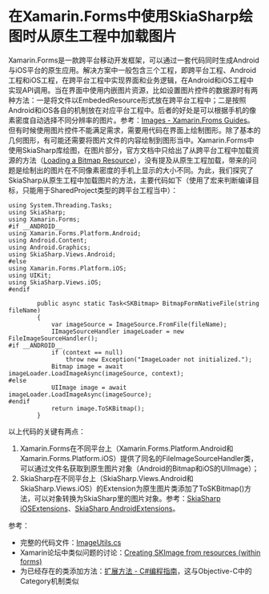 # 在Xamarin.Forms中使用SkiaSharp绘图时从原生工程中加载图片
Xamarin.Forms是一款跨平台移动开发框架，可以通过一套代码同时生成Android与iOS平台的原生应用。解决方案中一般包含三个工程，即跨平台工程、Android工程和iOS工程，在跨平台工程中实现界面和业务逻辑，在Android和iOS工程中实现API调用。当在界面中使用内嵌图片资源，比如设置<Image>图片控件的数据源时有两种方法：一是将文件以EmbededResource形式放在跨平台工程中；二是按照Android和iOS各自的机制放在对应平台工程中。后者的好处是可以根据手机的像素密度自动选择不同分辨率的图片。参考：[Images - Xamarin.Froms Guides](https://developer.xamarin.com/guides/xamarin-forms/user-interface/images/)。  
但有时候使用图片控件不能满足需求，需要用代码在界面上绘制图形。除了基本的几何图形，有可能还需要将图片文件的内容绘制到图形当中。Xamarin.Forms中使用SkiaSharp库绘图，在图片部分，官方文档中只给出了从跨平台工程中加载资源的方法（[Loading a Bitmap Resource](https://developer.xamarin.com/guides/xamarin-forms/advanced/skiasharp/basics/bitmaps/)），没有提及从原生工程加载，带来的问题是绘制出的图片在不同像素密度的手机上显示的大小不同。为此，我们探究了SkiaSharp从原生工程中加载图片的方法，主要代码如下（使用了宏来判断编译目标，只能用于SharedProject类型的跨平台工程当中）：
```
using System.Threading.Tasks;
using SkiaSharp;
using Xamarin.Forms;
#if __ANDROID__
using Xamarin.Forms.Platform.Android;
using Android.Content;
using Android.Graphics;
using SkiaSharp.Views.Android;
#else
using Xamarin.Forms.Platform.iOS;
using UIKit;
using SkiaSharp.Views.iOS;
#endif

        public async static Task<SKBitmap> BitmapFormNativeFile(string fileName)
        {
            var imageSource = ImageSource.FromFile(fileName);
            IImageSourceHandler imageLoader = new FileImageSourceHandler();
#if __ANDROID__
            if (context == null)
                throw new Exception("ImageLoader not initialized.");
            Bitmap image = await imageLoader.LoadImageAsync(imageSource, context);
#else
            UIImage image = await imageLoader.LoadImageAsync(imageSource);
#endif
            return image.ToSKBitmap();
        }
```
以上代码的关键有两点：
1. Xamarin.Forms在不同平台上（Xamarin.Forms.Platform.Android和Xamarin.Forms.Platform.iOS）提供了同名的FileImageSourceHandler类，可以通过文件名获取到原生图片对象（Android的Bitmap和iOS的UIImage）；
1. SkiaSharp在不同平台上（SkiaSharp.Views.Android和SkiaSharp.Views.iOS）的Extension为原生图片类添加了ToSKBitmap()方法，可以对象转换为SkiaSharp里的图片对象。参考：[SkiaSharp iOSExtensions](https://developer.xamarin.com/api/type/SkiaSharp.Views.iOS.iOSExtensions/)、[SkiaSharp AndroidExtensions](https://developer.xamarin.com/api/type/SkiaSharp.Views.Android.AndroidExtensions/)。

参考：
* 完整的代码文件：[ImageUtils.cs](https://gitee.com/erabbit/codes/2u3578fxozcbrshqjvmgl84)
* Xamarin论坛中类似问题的讨论：[Creating SKImage from resources (within forms)](https://forums.xamarin.com/discussion/102129/creating-skimage-from-resources-within-forms)
* 为已经存在的类添加方法：[扩展方法 - C#编程指南](https://docs.microsoft.com/zh-cn/dotnet/csharp/programming-guide/classes-and-structs/extension-methods)，这与Objective-C中的Category机制类似
